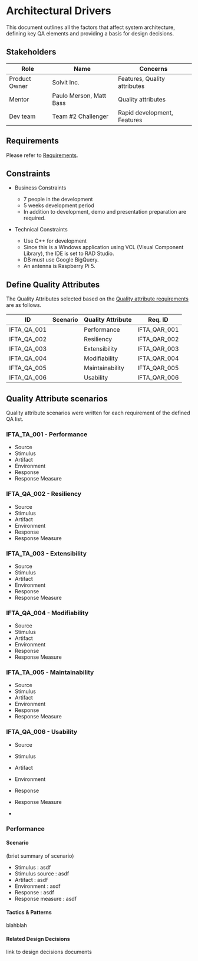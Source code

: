 # Architectural Drivers

This document outlines all the factors that affect system architecture, defining key QA elements and providing a basis for design decisions.

## Stakeholders

| Role          | Name                    | Concerns                     |
| ------------- | ----------------------- | ---------------------------- |
| Product Owner | Solvit Inc.             | Features, Quality attributes |
| Mentor        | Paulo Merson, Matt Bass | Quality attributes           |
| Dev team      | Team #2 Challenger      | Rapid development, Features  |



## Requirements

Please refer to [Requirements](./1-Requirements.md).



## Constraints

- Business Constraints
  - 7 people in the development
  - 5 weeks development period
  - In addition to development, demo and presentation preparation are required.

- Technical Constraints
  - Use C++ for development
  - Since this is a Windows application using VCL (Visual Component Library), the IDE is set to RAD Studio.
  - DB must use Google BigQuery.
  - An antenna is Raspberry Pi 5.




## Define Quality Attributes

The Quality Attributes selected based on the [Quality attribute requirements](./1-Requirements.md#quality-attribute-requirements) are as follows.

| ID          | Scenario | Quality Attribute | Req. ID      |
| ----------- | -------- | ----------------- | ------------ |
| IFTA_QA_001 |          | Performance       | IFTA_QAR_001 |
| IFTA_QA_002 |          | Resiliency        | IFTA_QAR_002 |
| IFTA_QA_003 |          | Extensibility     | IFTA_QAR_003 |
| IFTA_QA_004 |          | Modifiability     | IFTA_QAR_004 |
| IFTA_QA_005 |          | Maintainability   | IFTA_QAR_005 |
| IFTA_QA_006 |          | Usability         | IFTA_QAR_006 |



## Quality Attribute scenarios

Quality attribute scenarios were written for each requirement of the defined QA list.

### IFTA_TA_001 - Performance

- Source
- Stimulus
- Artifact
- Environment
- Response
- Response Measure

### IFTA_QA_002 - Resiliency

- Source
- Stimulus
- Artifact
- Environment
- Response
- Response Measure

### IFTA_TA_003 - Extensibility

- Source
- Stimulus
- Artifact
- Environment
- Response
- Response Measure

### IFTA_QA_004 - Modifiability

- Source
- Stimulus
- Artifact
- Environment
- Response
- Response Measure

### IFTA_TA_005 - Maintainability

- Source
- Stimulus
- Artifact
- Environment
- Response
- Response Measure

### IFTA_QA_006 - Usability

- Source
- Stimulus
- Artifact
- Environment
- Response
- Response Measure









- 

### Performance

#### Scenario

(briet summary of scenario)

- Stimulus : asdf
- Stimulus source : asdf
- Artifact : asdf
- Environment : asdf
- Response : asdf
- Response measure : asdf

#### Tactics & Patterns

blahblah

#### Related Design Decisions

link to design decisions documents

